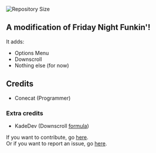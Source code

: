 ![Repository Size](https://img.shields.io/github/repo-size/MaxWasTak3n/Funkin)


<!---ADD GAMEPLAY GIFS!!!!--->

## A modification of Friday Night Funkin'!

It adds:
* Options Menu
* Downscroll
* Nothing else (for now)

## Credits

* Conecat (Programmer)

### Extra credits

* KadeDev (Downscroll [formula](https://github.com/MaxWasTak3n/Funkin/blob/e2e35d2b26bcd14f76a52f545b24af1d2e8877f0/source/PlayState.hx#L1555))

If you want to contribute, go [here](https://github.com/MaxWasTak3n/Funkin/pulls). <br>
Or if you want to report an issue, go [here](https://github.com/MaxWasTak3n/Funkin/issues).
